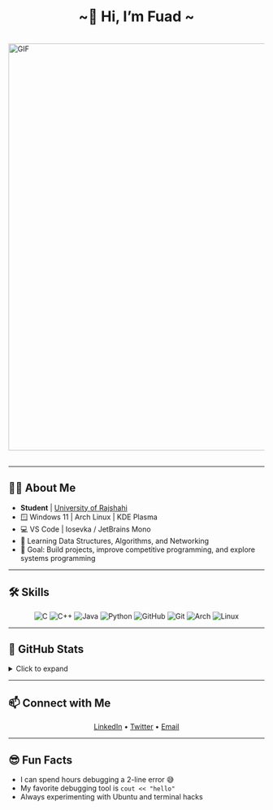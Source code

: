  <center>
<h1 align="center">~👋 Hi, I’m Fuad  ~</h1>
<br>
<div align="left">

 <div align="left">
<img hight="150" width="800" alt="GIF" align="center" src="https://media0.giphy.com/media/v1.Y2lkPTc5MGI3NjExbmNkZWI3dHhvdTB5MXJyeHN3MTVwb3EycnM3ZXdvaDBmeTExdjB0NSZlcD12MV9pbnRlcm5hbF9naWZfYnlfaWQmY3Q9Zw/4OV1bLOIWwIXRxpXlN/giphy.gif">
</div>

</br>

---

## 👨‍🎓 About Me
- **Student** | [University of Rajshahi](https://www.ru.ac.bd/)  
- 🪟 Windows 11 | Arch Linux | KDE Plasma  
- 💻 VS Code | Iosevka / JetBrains Mono  
- 🌱 Learning Data Structures, Algorithms, and Networking  
- 🎯 Goal: Build projects, improve competitive programming, and explore systems programming  

---

## 🛠️ Skills
<p align="center">
  <img alt="C" src="https://skillicons.dev/icons?i=c">
  <img alt="C++" src="https://skillicons.dev/icons?i=cpp">
  <img alt="Java" src="https://skillicons.dev/icons?i=java">
  <img alt="Python" src="https://skillicons.dev/icons?i=py">
  <img alt="GitHub" src="https://skillicons.dev/icons?i=github">
  <img alt="Git" src="https://skillicons.dev/icons?i=git">
  <img alt="Arch" src="https://skillicons.dev/icons?i=arch">
  <img alt="Linux" src="https://skillicons.dev/icons?i=linux">
</p>

---

## 🚀 GitHub Stats
<details>
  <summary>Click to expand</summary>
  <p align="center">
    <img alt="GitHub Stats" src="https://github-readme-stats.vercel.app/api?username=R0G-shibir&show_icons=true&theme=tokyonight&hide=contribs">
  </p>
  <p align="center">
    <img alt="Top Languages" src="https://github-readme-stats.vercel.app/api/top-langs/?username=R0G-shibir&layout=compact&theme=tokyonight">
  </p>
</details>

---

## 📫 Connect with Me
<p align="center">
  <a href="https://linkedin.com/in/your-linkedin" target="_blank">LinkedIn</a> •
  <a href="https://twitter.com/your-twitter" target="_blank">Twitter</a> •
  <a href="mailto:your-email@example.com">Email</a>
</p>

---

## 😎 Fun Facts
- I can spend hours debugging a 2-line error 😅  
- My favorite debugging tool is `cout << "hello"`  
- Always experimenting with Ubuntu and terminal hacks
